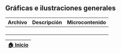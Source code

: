 ## Gráficas e ilustraciones generales

| Archivo | Descripción | Microcontenido |
|---------|-------------|----------------|
|         |             |                |
|         |             |                |
|         |             |                |
|         |             |                |



| [:house: Inicio](https://github.com/rcfdtools/R.TeachingResearchGuide) |
|------------------------------------------------------------------------|
